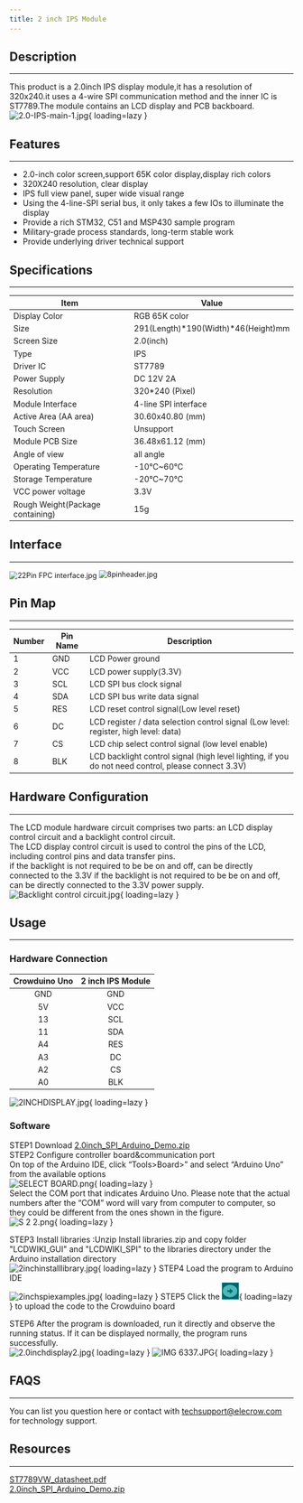 ```yaml
---
title: 2 inch IPS Module
---
```


## Description
-----------

This product is a 2.0inch IPS display module,it has a resolution of 320x240.it uses a 4-wire SPI communication method and the inner IC is ST7789.The module contains an LCD display and PCB backboard.  
![2.0-IPS-main-1.jpg](https://wiki.elecrow.com/images/thumb/9/99/2.0-IPS-main-1.jpg/500px-2.0-IPS-main-1.jpg){ loading=lazy }

## Features
--------

- 2.0-inch color screen,support 65K color display,display rich colors
- 320X240 resolution, clear display
- IPS full view panel, super wide visual range
- Using the 4-line-SPI serial bus, it only takes a few IOs to illuminate the display
- Provide a rich STM32, C51 and MSP430 sample program
- Military-grade process standards, long-term stable work
- Provide underlying driver technical support

## Specifications
--------------

| **Item** | **Value** |
|---|---|
| Display Color | RGB 65K color |
| Size | 291(Length)\*190(Width)\*46(Height)mm |
| Screen Size | 2.0(inch) |
| Type | IPS |
| Driver IC | ST7789 |
| Power Supply | DC 12V 2A |
| Resolution | 320\*240 (Pixel) |
| Module Interface | 4-line SPI interface |
| Active Area (AA area) | 30.60x40.80 (mm) |
| Touch Screen | Unsupport |
| Module PCB Size | 36.48x61.12 (mm) |
| Angle of view | all angle |
| Operating Temperature | -10℃~60℃ |
| Storage Temperature | -20℃~70℃ |
| VCC power voltage | 3.3V |
| Rough Weight(Package containing) | 15g |

## Interface
---------

<img loading="lazy" src="https://wiki.elecrow.com/images/thumb/8/8c/22Pin_FPC_interface.jpg/500px-22Pin_FPC_interface.jpg" alt="22Pin FPC interface.jpg" style="zoom:90%;" />
<img loading="lazy" src="https://wiki.elecrow.com/images/7/70/8pinheader.jpg" alt="8pinheader.jpg" style="zoom:90%;vertical-align: top;" />

## Pin Map
-------

| **Number** | **Pin Name** | **Description** |
|---|---|---|
| 1 | GND | LCD Power ground |
| 2 | VCC | LCD power supply(3.3V) |
| 3 | SCL | LCD SPI bus clock signal |
| 4 | SDA | LCD SPI bus write data signal |
| 5 | RES | LCD reset control signal(Low level reset) |
| 6 | DC | LCD register / data selection control signal (Low level: register, high level: data) |
| 7 | CS | LCD chip select control signal (low level enable) |
| 8 | BLK | LCD backlight control signal (high level lighting, if you do not need control, please connect 3.3V) |

## Hardware Configuration
----------------------

The LCD module hardware circuit comprises two parts: an LCD display control circuit and a backlight control circuit.  
The LCD display control circuit is used to control the pins of the LCD, including control pins and data transfer pins.  
if the backlight is not required to be be on and off, can be directly connected to the 3.3V if the backlight is not required to be be on and off, can be directly connected to the 3.3V power supply.    
![Backlight control circuit.jpg](https://wiki.elecrow.com/images/thumb/c/c9/Backlight_control_circuit.jpg/700px-Backlight_control_circuit.jpg){ loading=lazy }

## Usage
-----

### Hardware Connection

| **Crowduino Uno** | **2 inch IPS Module** |
|:-:|:-:|
| GND | GND |
| 5V | VCC |
| 13 | SCL |
| 11 | SDA |
| A4 | RES |
| A3 | DC |
| A2 | CS |
| A0 | BLK |

![2INCHDISPLAY.jpg](https://wiki.elecrow.com/images/thumb/b/b1/2INCHDISPLAY.jpg/600px-2INCHDISPLAY.jpg){ loading=lazy }

### Software

STEP1 Download [2.0inch_SPI_Arduino_Demo.zip](https://www.elecrow.com/wiki/index.php?title=File:2.0inch_SPI_Arduino_Demo.zip)  
STEP2 Configure controller board&communication port  
On top of the Arduino IDE, click “Tools>Board>” and select “Arduino Uno” from the available options  
![SELECT BOARD.png](https://wiki.elecrow.com/images/thumb/c/c5/SELECT_BOARD.png/700px-SELECT_BOARD.png){ loading=lazy }  
Select the COM port that indicates Arduino Uno. Please note that the actual numbers after the “COM” word will vary from computer to computer, so they could be different from the ones shown in the figure.  
![S 2 2.png](https://wiki.elecrow.com/images/thumb/d/d5/S_2_2.png/700px-S_2_2.png){ loading=lazy }

STEP3 Install libraries :Unzip Install libraries.zip and copy folder "LCDWIKI\_GUI" and "LCDWIKI\_SPI" to the libraries directory under the Arduino installation directory  
![2inchinstalllibrary.jpg](https://wiki.elecrow.com/images/5/5f/2inchinstalllibrary.jpg){ loading=lazy }
STEP4 Load the program to Arduino IDE  
![2inchspiexamples.jpg](https://wiki.elecrow.com/images/7/79/2inchspiexamples.jpg){ loading=lazy } 
STEP5 Click the ![Upload.png](./assets/images/30px-Upload.png){ loading=lazy } to upload the code to the Crowduino board

STEP6 After the program is downloaded, run it directly and observe the running status. If it can be displayed normally, the program runs successfully.  
![2.0inchdisplay2.jpg](https://wiki.elecrow.com/images/thumb/7/78/2.0inchdisplay2.jpg/600px-2.0inchdisplay2.jpg){ loading=lazy }
![IMG 6337.JPG](https://wiki.elecrow.com/images/thumb/b/bf/IMG_6337.JPG/600px-IMG_6337.JPG){ loading=lazy }

## FAQS
----

You can list you question here or contact with techsupport@elecrow.com for technology support.

## Resources
---------

[ST7789VW\_datasheet.pdf ](./files/ST7789VW-datasheet-pdf.md)  
[2.0inch\_SPI\_Arduino\_Demo.zip ](./files/2.0inch-SPI-Arduino-Demo-zip.md)